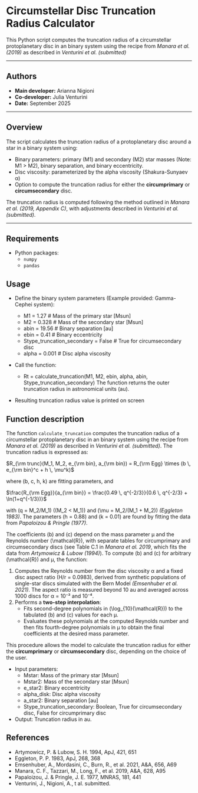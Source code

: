# Circumstellar Disc Truncation Radius Calculator

This Python script computes the truncation radius of a circumstellar protoplanetary disc in an binary system using the recipe from *Manara et al. (2019)* as described in *Venturini et al. (submitted)*

---

## Authors

- **Main developer:** Arianna Nigioni  
- **Co-developer:** Julia Venturini  
- **Date:** September 2025  

---

## Overview

The script calculates the truncation radius of a protoplanetary disc around a star in a binary system using:

- Binary parameters: primary (M1) and secondary (M2) star masses (Note: M1 > M2), binary separation, and binary eccentricity.  
- Disc viscosity: parameterized by the alpha viscosity (Shakura-Sunyaev α) 
- Option to compute the truncation radius for either the **circumprimary** or **circumsecondary** disc.

The truncation radius is computed following the method outlined in *Manara et al. (2019, Appendix C)*, with adjustments described in *Venturini et al. (submitted)*.

---

## Requirements
 
- Python packages:  
  - `numpy`  
  - `pandas`
 
## Usage

- Define the binary system parameters (Example provided: Gamma-Cephei system):
  - M1 = 1.27      # Mass of the primary star [Msun]
  - M2 = 0.328     # Mass of the secondary star [Msun]
  - abin = 19.56   # Binary separation [au]
  - ebin = 0.41    # Binary eccentricity
  - Stype_truncation_secondary = False  # True for circumsecondary disc
  - alpha = 0.001  # Disc alpha viscosity


- Call the function:
  - Rt = calculate_truncation(M1, M2, ebin, alpha, abin, Stype_truncation_secondary)
  The function returns the outer truncation radius in astronomical units (au).

- Resulting truncation radius value is printed on screen

## Function description 

The function `calculate_truncation` computes the truncation radius of a circumstellar protoplanetary disc in an binary system using the recipe from *Manara et al. (2019)* as described in *Venturini et al. (submitted)*. 
The truncation radius is expressed as:

$R_{\rm trunc}(M_1, M_2, e_{\rm bin}, a_{\rm bin}) = R_{\rm Egg} \times (b \, e_{\rm bin}^c + h \, \mu^k)$

where \(b, c, h, k\) are fitting parameters, and  

$\frac{R_{\rm Egg}}{a_{\rm bin}} = \frac{0.49 \, q^{-2/3}}{0.6 \, q^{-2/3} + \ln(1+q^{-1/3})}$

with \(q = M_2/M_1\) (\(M_2 < M_1\)) and \(\mu = M_2/(M_1 + M_2)\) *(Eggleton 1983)*. The parameters \(h = 0.88\) and \(k = 0.01\) are found by fitting the data from *Papaloizou & Pringle (1977)*.  

The coefficients \(b\) and \(c\) depend on the mass parameter μ and the Reynolds number \(\mathcal{R}\), with separate tables for circumprimary and circumsecondary discs (see Table C.1 in *Manara et al. 2019*, which fits the data from *Artymowicz & Lubow (1994)*). 
To compute \(b\) and \(c\) for arbitrary \(\mathcal{R}\) and μ, the function:

1. Computes the Reynolds number from the disc viscosity α and a fixed disc aspect ratio \(H/r = 0.0983\), derived from synthetic populations of single-star discs simulated with the Bern Model *(Emsenhuber et al. 2021)*. The aspect ratio is measured beyond 10 au and averaged across 1000 discs for α = 10⁻³ and 10⁻⁴.  
2. Performs a **two-step interpolation**:
   - Fits second-degree polynomials in \(\log_{10}(\mathcal{R})\) to the tabulated \(b\) and \(c\) values for each μ.  
   - Evaluates these polynomials at the computed Reynolds number and then fits fourth-degree polynomials in μ to obtain the final coefficients at the desired mass parameter.  

This procedure allows the model to calculate the truncation radius for either the **circumprimary** or **circumsecondary** disc, depending on the choice of the user.

- Input parameters:
  - Mstar: Mass of the primary star [Msun]
  - Mstar2: Mass of the secondary star [Msun]
  - e_star2: Binary eccentricity
  - alpha_disk: Disc alpha viscosity
  - a_star2: Binary separation [au]
  - Stype_truncation_secondary: Boolean, True for circumsecondary disc, False for circumprimary disc
- Output: Truncation radius in au.

## References
- Artymowicz, P. & Lubow, S. H. 1994, ApJ, 421, 651
- Eggleton, P. P. 1983, ApJ, 268, 368
- Emsenhuber, A., Mordasini, C., Burn, R., et al. 2021, A&A, 656, A69
- Manara, C. F., Tazzari, M., Long, F., et al. 2019, A&A, 628, A95
- Papaloizou, J. & Pringle, J. E. 1977, MNRAS, 181, 441
- Venturini, J., Nigioni, A., t al. submitted.
